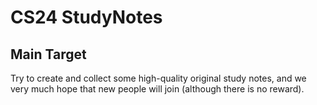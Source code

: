 # CS24 StudyNotes

## Main Target
Try to create and collect some high-quality original study notes, and we very much hope that new people will join (although there is no reward).

